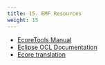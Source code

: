 ```yaml
---
title: 15. EMF Resources
weight: 15
---
```



- [EcoreTools Manual](https://help.eclipse.org/latest/index.jsp?topic=%2Forg.eclipse.emf.ecoretools.doc%2Fdoc%2FEcoreTools+User+Manual.html&cp%3D21)
- [Eclipse OCL Documentation](https://help.eclipse.org/latest/index.jsp?topic=%2Forg.eclipse.ocl.doc%2Fhelp%2FOverviewandGettingStarted.html&cp%3D59_0)
- [Ecore translation](https://www.eclipse.org/ecoretools/doc/index.html)

